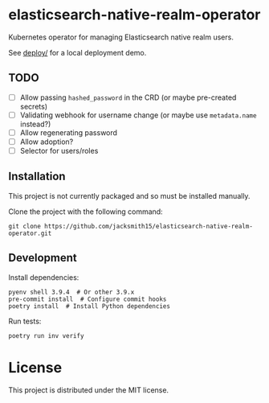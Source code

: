# elasticsearch-native-realm-operator

Kubernetes operator for managing Elasticsearch native realm users.

See [deploy/](./deploy) for a local deployment demo.

## TODO
- [ ] Allow passing `hashed_password` in the CRD (or maybe pre-created secrets)
- [ ] Validating webhook for username change (or maybe use `metadata.name` instead?)
- [ ] Allow regenerating password
- [ ] Allow adoption?
- [ ] Selector for users/roles

## Installation

This project is not currently packaged and so must be installed manually.

Clone the project with the following command:
```
git clone https://github.com/jacksmith15/elasticsearch-native-realm-operator.git
```

## Development

Install dependencies:

```shell
pyenv shell 3.9.4  # Or other 3.9.x
pre-commit install  # Configure commit hooks
poetry install  # Install Python dependencies
```

Run tests:

```shell
poetry run inv verify
```

# License
This project is distributed under the MIT license.
